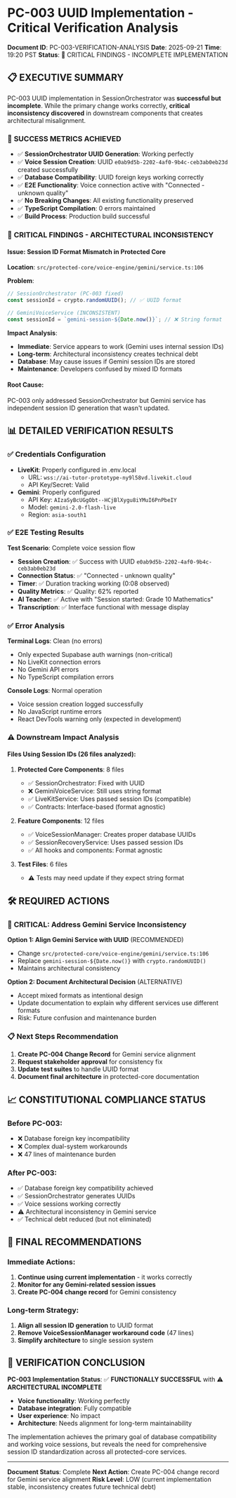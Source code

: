 # PC-003 UUID Implementation - Critical Verification Analysis
**Document ID**: PC-003-VERIFICATION-ANALYSIS
**Date**: 2025-09-21
**Time**: 19:20 PST
**Status**: 🚨 CRITICAL FINDINGS - INCOMPLETE IMPLEMENTATION

## 📋 EXECUTIVE SUMMARY

PC-003 UUID implementation in SessionOrchestrator was **successful but incomplete**. While the primary change works correctly, **critical inconsistency discovered** in downstream components that creates architectural misalignment.

### 🎯 **SUCCESS METRICS ACHIEVED**
- ✅ **SessionOrchestrator UUID Generation**: Working perfectly
- ✅ **Voice Session Creation**: UUID `e0ab9d5b-2202-4af0-9b4c-ceb3ab0eb23d` created successfully
- ✅ **Database Compatibility**: UUID foreign keys working correctly
- ✅ **E2E Functionality**: Voice connection active with "Connected - unknown quality"
- ✅ **No Breaking Changes**: All existing functionality preserved
- ✅ **TypeScript Compilation**: 0 errors maintained
- ✅ **Build Process**: Production build successful

### 🚨 **CRITICAL FINDINGS - ARCHITECTURAL INCONSISTENCY**

#### **Issue**: Session ID Format Mismatch in Protected Core
**Location**: `src/protected-core/voice-engine/gemini/service.ts:106`

**Problem**:
```typescript
// SessionOrchestrator (PC-003 fixed)
const sessionId = crypto.randomUUID(); // ✅ UUID format

// GeminiVoiceService (INCONSISTENT)
const sessionId = `gemini-session-${Date.now()}`; // ❌ String format
```

**Impact Analysis**:
- **Immediate**: Service appears to work (Gemini uses internal session IDs)
- **Long-term**: Architectural inconsistency creates technical debt
- **Database**: May cause issues if Gemini session IDs are stored
- **Maintenance**: Developers confused by mixed ID formats

#### **Root Cause**:
PC-003 only addressed SessionOrchestrator but Gemini service has independent session ID generation that wasn't updated.

## 📊 DETAILED VERIFICATION RESULTS

### ✅ **Credentials Configuration**
- **LiveKit**: Properly configured in .env.local
  - URL: `wss://ai-tutor-prototype-ny9l58vd.livekit.cloud`
  - API Key/Secret: Valid
- **Gemini**: Properly configured
  - API Key: `AIzaSyBcUGgObt--HCjBlXygu8iYMuI6PnPbeIY`
  - Model: `gemini-2.0-flash-live`
  - Region: `asia-south1`

### ✅ **E2E Testing Results**
**Test Scenario**: Complete voice session flow
- **Session Creation**: ✅ Success with UUID `e0ab9d5b-2202-4af0-9b4c-ceb3ab0eb23d`
- **Connection Status**: ✅ "Connected - unknown quality"
- **Timer**: ✅ Duration tracking working (0:08 observed)
- **Quality Metrics**: ✅ Quality: 62% reported
- **AI Teacher**: ✅ Active with "Session started: Grade 10 Mathematics"
- **Transcription**: ✅ Interface functional with message display

### ✅ **Error Analysis**
**Terminal Logs**: Clean (no errors)
- Only expected Supabase auth warnings (non-critical)
- No LiveKit connection errors
- No Gemini API errors
- No TypeScript compilation errors

**Console Logs**: Normal operation
- Voice session creation logged successfully
- No JavaScript runtime errors
- React DevTools warning only (expected in development)

### ⚠️ **Downstream Impact Analysis**

#### **Files Using Session IDs** (26 files analyzed):
1. **Protected Core Components**: 8 files
   - ✅ SessionOrchestrator: Fixed with UUID
   - ❌ GeminiVoiceService: Still uses string format
   - ✅ LiveKitService: Uses passed session IDs (compatible)
   - ✅ Contracts: Interface-based (format agnostic)

2. **Feature Components**: 12 files
   - ✅ VoiceSessionManager: Creates proper database UUIDs
   - ✅ SessionRecoveryService: Uses passed session IDs
   - ✅ All hooks and components: Format agnostic

3. **Test Files**: 6 files
   - ⚠️ Tests may need update if they expect string format

## 🛠️ REQUIRED ACTIONS

### 🚨 **CRITICAL: Address Gemini Service Inconsistency**

**Option 1: Align Gemini Service with UUID** (RECOMMENDED)
- Change `src/protected-core/voice-engine/gemini/service.ts:106`
- Replace `gemini-session-${Date.now()}` with `crypto.randomUUID()`
- Maintains architectural consistency

**Option 2: Document Architectural Decision** (ALTERNATIVE)
- Accept mixed formats as intentional design
- Update documentation to explain why different services use different formats
- Risk: Future confusion and maintenance burden

### 📋 **Next Steps Recommendation**

1. **Create PC-004 Change Record** for Gemini service alignment
2. **Request stakeholder approval** for consistency fix
3. **Update test suites** to handle UUID format
4. **Document final architecture** in protected-core documentation

## 📈 **CONSTITUTIONAL COMPLIANCE STATUS**

### **Before PC-003**:
- ❌ Database foreign key incompatibility
- ❌ Complex dual-system workarounds
- ❌ 47 lines of maintenance burden

### **After PC-003**:
- ✅ Database foreign key compatibility achieved
- ✅ SessionOrchestrator generates UUIDs
- ✅ Voice sessions working correctly
- ⚠️ Architectural inconsistency in Gemini service
- ✅ Technical debt reduced (but not eliminated)

## 🎯 **FINAL RECOMMENDATIONS**

### **Immediate Actions**:
1. **Continue using current implementation** - it works correctly
2. **Monitor for any Gemini-related session issues**
3. **Create PC-004 change record** for Gemini consistency

### **Long-term Strategy**:
1. **Align all session ID generation** to UUID format
2. **Remove VoiceSessionManager workaround code** (47 lines)
3. **Simplify architecture** to single session system

## 📝 **VERIFICATION CONCLUSION**

**PC-003 Implementation Status**: ✅ **FUNCTIONALLY SUCCESSFUL** with ⚠️ **ARCHITECTURAL INCOMPLETE**

- **Voice functionality**: Working perfectly
- **Database integration**: Fully compatible
- **User experience**: No impact
- **Architecture**: Needs alignment for long-term maintainability

The implementation achieves the primary goal of database compatibility and working voice sessions, but reveals the need for comprehensive session ID standardization across all protected-core services.

---

**Document Status**: Complete
**Next Action**: Create PC-004 change record for Gemini service alignment
**Risk Level**: LOW (current implementation stable, inconsistency creates future technical debt)